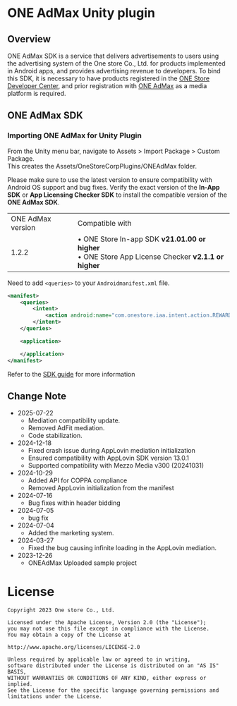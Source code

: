 # ONE AdMax Unity plugin

## Overview

ONE AdMax SDK is a service that delivers advertisements to users using the advertising system of the One store Co., Ltd. for products implemented in Android apps, and provides advertising revenue to developers. To bind this SDK, it is necessary to have products registered in the [ONE Store Developer Center](http://dev.onestore.co.kr/), and prior registration with [ONE AdMax](http://oneadmax.com) as a media platform is required.


## ONE AdMax SDK

### Importing ONE AdMax for Unity Plugin
From the Unity menu bar, navigate to Assets > Import Package > Custom Package.<br/>
This creates the Assets/OneStoreCorpPlugins/ONEAdMax folder.

Please make sure to use the latest version to ensure compatibility with Android OS support and bug fixes.
Verify the exact version of the **In-App SDK** or **App Licensing Checker SDK** to install the compatible version of the **ONE AdMax SDK**.

<table>
  <tr>
    <td>ONE AdMax version</td>
    <td>Compatible with</td>
  </tr>
  <tr>
    <td>1.2.2</td>
    <td>
      • ONE Store In-app SDK <strong>v21.01.00 or higher</strong><br>
      • ONE Store App License Checker <strong>v2.1.1 or higher</strong>
    </td>
  </tr>
</table>

Need to add `<queries>` to your `Androidmanifest.xml` file.


```xml
<manifest>
    <queries>
        <intent>
            <action android:name="com.onestore.iaa.intent.action.REWARD" />
        </intent>
    </queries>

    <application>

    </application>
</manifest>

```

Refer to the [SDK guide](https://one-admax-organization.gitbook.io/one-admax-sdk/unityplugin) for more information

## Change Note
* 2025-07-22
	* Mediation compatibility update.
	* Removed AdFit mediation.
	* Code stabilization. 
* 2024-12-18
    * Fixed crash issue during AppLovin mediation initialization
    * Ensured compatibility with AppLovin SDK version 13.0.1
    * Supported compatibility with Mezzo Media v300 (20241031)
* 2024-10-29
    * Added API for COPPA compliance
    * Removed AppLovin initialization from the manifest
* 2024-07-16
    * Bug fixes within header bidding
* 2024-07-05
    * bug fix
* 2024-07-04
	* Added the marketing system.
* 2024-03-27
	* Fixed the bug causing infinite loading in the AppLovin mediation.
* 2023-12-26
	* ONEAdMax Uploaded sample project

# License
```
Copyright 2023 One store Co., Ltd.

Licensed under the Apache License, Version 2.0 (the "License");
you may not use this file except in compliance with the License.
You may obtain a copy of the License at

http://www.apache.org/licenses/LICENSE-2.0

Unless required by applicable law or agreed to in writing,
software distributed under the License is distributed on an "AS IS" BASIS,
WITHOUT WARRANTIES OR CONDITIONS OF ANY KIND, either express or implied.
See the License for the specific language governing permissions and
limitations under the License.
